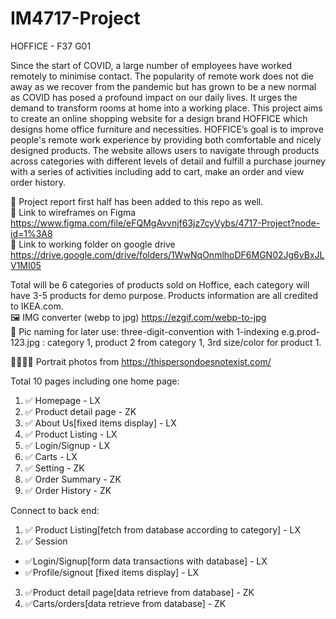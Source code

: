 # IM4717-Project 

HOFFICE - F37 G01

Since the start of COVID, a large number of employees have worked remotely to minimise contact. The popularity of remote work does not die away as we recover from the pandemic but has grown to be a new normal as COVID has posed a profound impact on our daily lives. It urges the demand to transform rooms at home into a working place.
This project aims to create an online shopping website for a design brand HOFFICE which designs home office furniture and necessities. HOFFICE’s goal is to improve people's remote work experience by providing both comfortable and nicely designed products.
The website allows users to navigate through products across categories with different levels of detail and fulfill a purchase journey with a series of activities including add to cart, make an order and view order history.


📄 Project report first half has been added to this repo as well.<br>
🔗 Link to wireframes on Figma https://www.figma.com/file/eFQMgAvvnjf63jz7cyVybs/4717-Project?node-id=1%3A8 <br>
🔗 Link to working folder on google drive https://drive.google.com/drive/folders/1WwNqOnmlhoDF6MGN02Jg6vBxJLV1MI05 <br>

Total will be 6 categories of products sold on Hoffice, each category will have 3-5 products for demo purpose. Products information are all credited to IKEA.com.<br>
🖼 IMG converter (webp to jpg) https://ezgif.com/webp-to-jpg <br>
📝 Pic naming for later use: three-digit-convention with 1-indexing e.g.prod-123.jpg : category 1, product 2 from category 1, 3rd size/color for product 1. <br>

🙎‍♀️🙍‍♂️ Portrait photos from https://thispersondoesnotexist.com/ <br>

Total 10 pages including one home page:
1. ✅ Homepage - LX
2. ✅ Product detail page - ZK
3. ✅ About Us[fixed items display] - LX
4. ✅ Product Listing - LX
5. ✅ Login/Signup - LX
6. ✅ Carts - LX
7. ✅ Setting - ZK
8. ✅ Order Summary - ZK
9. ✅ Order History  - ZK

Connect to back end:
1. ✅ Product Listing[fetch from database according to category] - LX
2. ✅ Session
  + ✅Login/Signup[form data transactions with database] - LX
  + ✅Profile/signout [fixed items display] - LX
3. ✅Product detail page[data retrieve from database] - ZK
4. ✅Carts/orders[data retrieve from database] - ZK 





